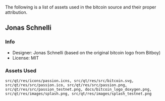 The following is a list of assets used in the bitcoin source and their proper attribution.

Jonas Schnelli
-----------------------

### Info
* Designer: Jonas Schnelli (based on the original bitcoin logo from Bitboy)
* License: MIT

### Assets Used
	src/qt/res/icons/passion.icns, src/qt/res/src/bitcoin.svg,
	src/qt/res/src/passion.ico, src/qt/res/src/passion.png,
	src/qt/res/src/passion_testnet.png, docs/bitcoin_logo_doxygen.png,
	src/qt/res/images/splash.png, src/qt/res/images/splash_testnet.png
